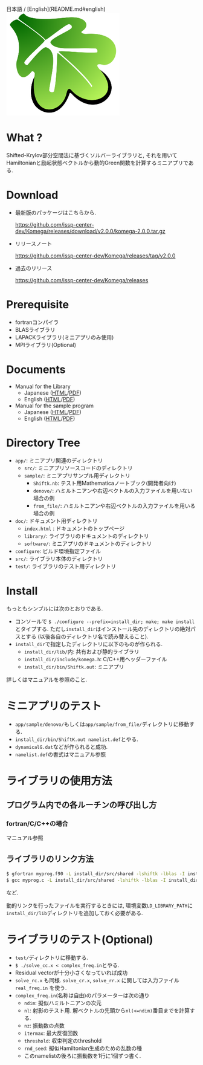 <a name= "japanese">
日本語 / [English](README.md#english)

<img src="doc/figs/komega.png" width="300">

# What ? 

Shifted-Krylov部分空間法に基づくソルバーライブラリと,
それを用いてHamiltonianと励起状態ベクトルから動的Green関数を計算するミニアプリである.

# Download

 * 最新版のパッケージはこちらから.
 
   https://github.com/issp-center-dev/Komega/releases/download/v2.0.0/komega-2.0.0.tar.gz

 * リリースノート
 
   https://github.com/issp-center-dev/Komega/releases/tag/v2.0.0
 * 過去のリリース
 
   https://github.com/issp-center-dev/Komega/releases

# Prerequisite

 * fortranコンパイラ
 * BLASライブラリ
 * LAPACKライブラリ(ミニアプリのみ使用)
 * MPIライブラリ(Optional)
 
# Documents

 * Manual for the Library
   * Japanese ([HTML](https://issp-center-dev.github.io/Komega/library/ja/_build/html/index.html)/[PDF](https://issp-center-dev.github.io/Komega/library/ja/_build/latex/komega.pdf))
   * English ([HTML](https://issp-center-dev.github.io/Komega/library/en/_build/html/index.html)/[PDF](https://issp-center-dev.github.io/Komega/library/en/_build/latex/komega.pdf))
 * Manual for the sample program
   * Japanese ([HTML](https://issp-center-dev.github.io/Komega/software/ja/_build/html/index.html)/[PDF](https://issp-center-dev.github.io/Komega/software/ja/_build/latex/shiftk.pdf))
   * English ([HTML](https://issp-center-dev.github.io/Komega/software/en/_build/html/index.html)/[PDF](https://issp-center-dev.github.io/Komega/software/en/_build/latex/shiftk.pdf))

# Directory Tree

 * `app/`: ミニアプリ関連のディレクトリ
   * `src/`: ミニアプリソースコードのディレクトリ
   * `sample/`: ミニアプリサンプル用ディレクトリ
     * `Shiftk.nb`: テスト用Mathematicaノートブック(開発者向け)
     * `denovo/`: ハミルトニアンや右辺ベクトルの入力ファイルを用いない場合の例
     * `from_file/`: ハミルトニアンや右辺ベクトルの入力ファイルを用いる場合の例
 * `doc/`: ドキュメント用ディレクトリ
   * `index.html` : ドキュメントのトップページ
   * `library/`: ライブラリのドキュメントのディレクトリ
   * `software/`: ミニアプリのドキュメントのディレクトリ
 * `configure`: ビルド環境指定ファイル
 * `src/`: ライブラリ本体のディレクトリ
 * `test/`: ライブラリのテスト用ディレクトリ

# Install

もっともシンプルには次のとおりである.

 * コンソールで `$ ./configure --prefix=install_dir; make; make install` とタイプする.
   ただし`install_dir`はインストール先のディレクトリの絶対パスとする
   (以後各自のディレクトリ名で読み替えること).
 * `install_dir`で指定したディレクトリに以下のものが作られる.
   * `install_dir/lib/`内: 共有および静的ライブラリ
   * `install_dir/include/komega.h`: C/C++用ヘッダーファイル
   * `install_dir/bin/Shiftk.out`: ミニアプリ

詳しくはマニュアルを参照のこと.

# ミニアプリのテスト

 * `app/sample/denovo/`もしくは`app/sample/from_file/`ディレクトリに移動する.
 * `install_dir/bin/ShiftK.out namelist.def`とやる.
 * `dynamicalG.dat`などが作られると成功.
 * `namelist.def`の書式はマニュアル参照

# ライブラリの使用方法

## プログラム内での各ルーチンの呼び出し方

### fortran/C/C++の場合

マニュアル参照

## ライブラリのリンク方法

``` bash
$ gfortran myprog.f90 -L install_dir/src/shared -lshiftk -lblas -I install_dir/src/shared
$ gcc myprog.c -L install_dir/src/shared -lshiftk -lblas -I install_dir/src/shared
```
など.

動的リンクを行ったファイルを実行するときには,
環境変数`LD_LIBRARY_PATH`に`install_dir/lib`ディレクトリを追加しておく必要がある.

# ライブラリのテスト(Optional)

 * `test/`ディレクトリに移動する.
 * `$ ./solve_cc.x < complex_freq.in`とやる.
 * Residual vectorが十分小さくなっていれば成功
 * `solve_rc.x` も同様. `solve_cr.x`, `solve_rr.x` に関しては入力ファイル `real_freq.in` を使う.
 * `complex_freq.in`(名称は自由)のパラメーターは次の通り
   * `ndim`: 擬似ハミルトニアンの次元
   * `nl`: 射影のテスト用. 解ベクトルの先頭から`nl(<=ndim)`番目までを計算する.
   * `nz`: 振動数の点数
   * `itermax`: 最大反復回数
   * `threshold`: 収束判定のthreshold
   * `rnd_seed`: 擬似Hamiltonian生成のための乱数の種
   * このnamelistの後ろに振動数を1行に1個ずつ書く.
     
